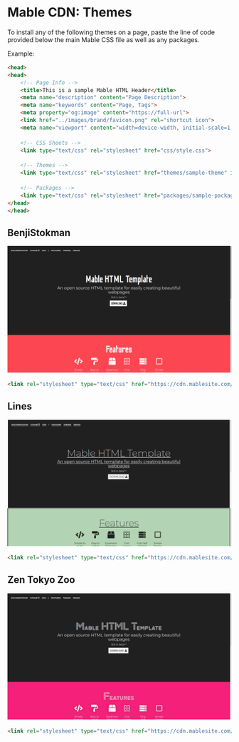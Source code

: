 # Mable CDN: Themes

To install any of the following themes on a page, paste the line of code provided below the main Mable CSS file as well as any packages.

Example:

```html
<head>
<head>
	<!-- Page Info -->
	<title>This is a sample Mable HTML Header</title>
	<meta name="description" content="Page Description">
	<meta name="keywords" content="Page, Tags">
	<meta property="og:image" content="https://full-url">
	<link href="../images/brand/favicon.png" rel="shortcut icon">
	<meta name="viewport" content="width=device-width, initial-scale=1.0">

	<!-- CSS Sheets -->
	<link type="text/css" rel="stylesheet" href="css/style.css">
		
	<!-- Themes -->
	<link type="text/css" rel="stylesheet" href="themes/sample-theme" id="custom-theme-sheet">

	<!-- Packages -->
	<link type="text/css" rel="stylesheet" href="packages/sample-package.css">
</head>
</head>
```

## BenjiStokman

![benjistokman](images/benjistokman.png)

```html
<link rel="stylesheet" type="text/css" href="https://cdn.mablesite.com/themes/benjistokman.css" id="custom-theme-sheet">
```

## Lines

![lines](images/lines.png)

```html
<link rel="stylesheet" type="text/css" href="https://cdn.mablesite.com/themes/lines.css" id="custom-theme-sheet">
```

## Zen Tokyo Zoo

![zen-tokyo-zoo](images/zen-tokyo-zoo.png)

```html
<link rel="stylesheet" type="text/css" href="https://cdn.mablesite.com/themes/zen-tokyo-zoo.css" id="custom-theme-sheet">
```
